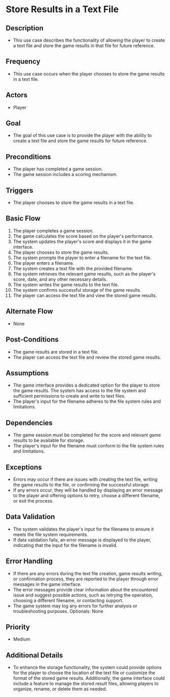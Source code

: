 # Store Results in a Text File

## Description

- This use case describes the functionality of allowing the player to create a text file and store the game results in that file for future reference.

## Frequency

- This use case occurs when the player chooses to store the game results in a text file.

## Actors

- Player

## Goal

- The goal of this use case is to provide the player with the ability to create a text file and store the game results for future reference.

## Preconditions

- The player has completed a game session.
- The game session includes a scoring mechanism.

## Triggers

- The player chooses to store the game results in a text file.

## Basic Flow

1. The player completes a game session.
2. The game calculates the score based on the player's performance.
3. The system updates the player's score and displays it in the game interface.
4. The player chooses to store the game results.
5. The system prompts the player to enter a filename for the text file.
6. The player enters a filename.
7. The system creates a text file with the provided filename.
8. The system retrieves the relevant game results, such as the player's score, date, and any other necessary details.
9. The system writes the game results to the text file.
10. The system confirms successful storage of the game results.
11. The player can access the text file and view the stored game results.

## Alternate Flow

- None

## Post-Conditions

- The game results are stored in a text file.
- The player can access the text file and review the stored game results.

## Assumptions

- The game interface provides a dedicated option for the player to store the game results.
The system has access to the file system and sufficient permissions to create and write to text files.
- The player's input for the filename adheres to the file system rules and limitations.

## Dependencies

- The game session must be completed for the score and relevant game results to be available for storage.
- The player's input for the filename must conform to the file system rules and limitations.

## Exceptions

- Errors may occur if there are issues with creating the text file, writing the game results to the file, or confirming the successful storage.
- If any errors occur, they will be handled by displaying an error message to the player and offering options to retry, choose a different filename, or exit the process.
  
## Data Validation

- The system validates the player's input for the filename to ensure it meets the file system requirements.
- If data validation fails, an error message is displayed to the player, indicating that the input for the filename is invalid.

## Error Handling

- If there are any errors during the text file creation, game results writing, or confirmation process, they are reported to the player through error messages in the game interface.
- The error messages provide clear information about the encountered issue and suggest possible actions, such as retrying the operation, choosing a different filename, or contacting support.
- The game system may log any errors for further analysis or troubleshooting purposes.
Optionals: None

## Priority

- Medium

## Additional Details

- To enhance the storage functionality, the system could provide options for the player to choose the location of the text file or customize the format of the stored game results. Additionally, the game interface could include a feature to manage the stored result files, allowing players to organize, rename, or delete them as needed.
